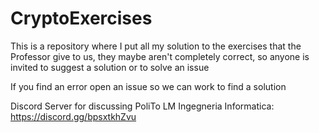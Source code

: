 # CryptoExercises
This is a repository where I put all my solution to the exercises that the Professor give to us, 
they maybe aren't completely correct, so anyone is invited to suggest a solution or to solve an issue

If you find an error open an issue so we can work to find a solution

Discord Server for discussing PoliTo LM Ingegneria Informatica:
https://discord.gg/bpsxtkhZvu
